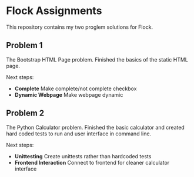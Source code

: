 # Flock Assignments

This repository contains my two proglem solutions for Flock.


## Problem 1                  

The Bootstrap HTML Page problem. Finished the basics of the static HTML page.

Next steps:
- **Complete** Make complete/not complete checkbox
- **Dynamic Webpage** Make webpage dynamic

## Problem 2                  

The Python Calculator problem. Finished the basic calculator and created hard coded tests to run and user interface in command line.

Next steps:
- **Unittesting** Create unittests rather than hardcoded tests
- **Frontend Interaction** Connect to frontend for cleaner calculator interface
